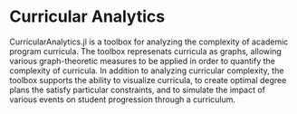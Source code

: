 # Curricular Analytics
CurricularAnalytics.jl is a toolbox for analyzing the complexity of academic program curricula.  The toolbox represenats curricula as graphs, allowing various graph-theoretic measures to be applied in order to quantify the complexity of curricula. 
In addition to analyzing curricular complexity, the toolbox supports the ability to visualize curricula, to create optimal degree plans the satisfy particular constraints, and to simulate the impact of various events on student progression through a curriculum. 
